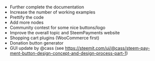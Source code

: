 - Further complete the documentation
- Increase the number of working examples
- Prettify the code
- Add more nodes
- Community contest for some nice buttons/logo
- Improve the overall topic and SteemPayments website
- Shopping cart plugins (WooCommerce first)
- Donation button generator
- GUI update by @cass (see https://steemit.com/ui/@cass/steem-pay-ment-button-design-concept-and-design-process-part-1)
